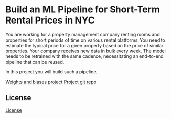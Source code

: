 # Build an ML Pipeline for Short-Term Rental Prices in NYC
You are working for a property management company renting rooms and properties for short periods of 
time on various rental platforms. You need to estimate the typical price for a given property based 
on the price of similar properties. Your company receives new data in bulk every week. The model needs 
to be retrained with the same cadence, necessitating an end-to-end pipeline that can be reused.

In this project you will build such a pipeline.


[Weights and biases project](https://wandb.ai/rudyi/nyc_airbnb?workspace=user-rudyi)
[Project git repo](https://github.com/RudyiVT/nd0821-c2-build-model-workflow-starter.git)


## License

[License](LICENSE.txt)
